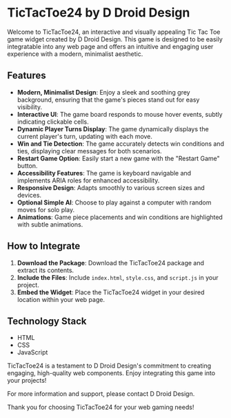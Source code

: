 # TicTacToe24 by D Droid Design

Welcome to TicTacToe24, an interactive and visually appealing Tic Tac Toe game widget created by D Droid Design. This game is designed to be easily integratable into any web page and offers an intuitive and engaging user experience with a modern, minimalist aesthetic.

## Features

- **Modern, Minimalist Design**: Enjoy a sleek and soothing grey background, ensuring that the game's pieces stand out for easy visibility.
- **Interactive UI**: The game board responds to mouse hover events, subtly indicating clickable cells.
- **Dynamic Player Turns Display**: The game dynamically displays the current player's turn, updating with each move.
- **Win and Tie Detection**: The game accurately detects win conditions and ties, displaying clear messages for both scenarios.
- **Restart Game Option**: Easily start a new game with the "Restart Game" button.
- **Accessibility Features**: The game is keyboard navigable and implements ARIA roles for enhanced accessibility.
- **Responsive Design**: Adapts smoothly to various screen sizes and devices.
- **Optional Simple AI**: Choose to play against a computer with random moves for solo play.
- **Animations**: Game piece placements and win conditions are highlighted with subtle animations.

## How to Integrate

1. **Download the Package**: Download the TicTacToe24 package and extract its contents.
2. **Include the Files**: Include `index.html`, `style.css`, and `script.js` in your project.
3. **Embed the Widget**: Place the TicTacToe24 widget in your desired location within your web page.

## Technology Stack

- HTML
- CSS
- JavaScript

TicTacToe24 is a testament to D Droid Design's commitment to creating engaging, high-quality web components. Enjoy integrating this game into your projects!

For more information and support, please contact D Droid Design.

Thank you for choosing TicTacToe24 for your web gaming needs!
